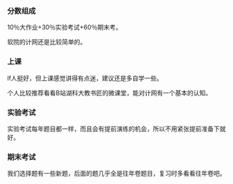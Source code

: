 ### 分数组成

10％大作业+30％实验考试+60％期末考。

软院的计网还是比较简单的。

### 上课

lf人挺好，但上课感觉讲得有点迷，建议还是多自学一些。

个人比较推荐看看B站湖科大教书匠的微课堂，能对计网有一个基本的认知。

### 实验考试

实验考试每年题目都一样，而且会有提前演练的机会，所以不用紧张提前准备下就好。

### 期末考试

我们选择题有一些新题，后面的题几乎全是往年卷题目，复习时多看看往年卷吧。